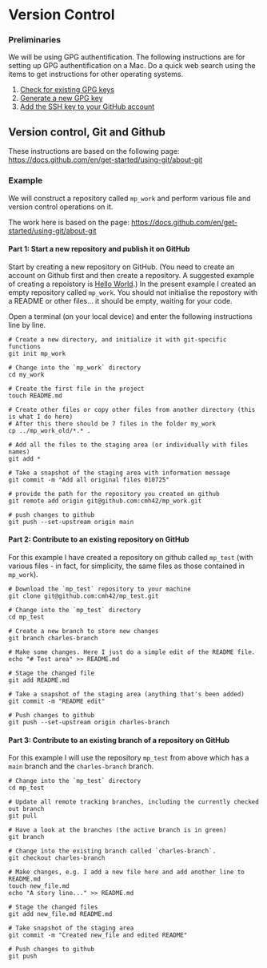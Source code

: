 # Version Control

### Preliminaries

We will be using GPG authentification. 
The following instructions are for setting up GPG authentification on a Mac. Do a quick web search using the items to get instructions for other operating systems.

1. [Check for existing GPG keys](https://docs.github.com/en/authentication/managing-commit-signature-verification/checking-for-existing-gpg-keys)
2. [Generate a new GPG key](https://docs.github.com/en/authentication/managing-commit-signature-verification/generating-a-new-gpg-key)
3. [Add the SSH key to your GitHub account](https://docs.github.com/en/authentication/connecting-to-github-with-ssh/adding-a-new-ssh-key-to-your-github-account)


## Version control, Git and Github

These instructions are based on the following page: https://docs.github.com/en/get-started/using-git/about-git

### Example 
We will construct a repository called `mp_work` and perform various file and version control operations on it.  

The work here is based on the page: https://docs.github.com/en/get-started/using-git/about-git

#### Part 1: Start a new repository and publish it on GitHub

Start by creating a new repository on GitHub. (You need to create an account on Github first and then create a repository.  A suggested example of creating a repoistory is [Hello World](https://docs.github.com/en/get-started/start-your-journey/hello-world).) In the present example I created an empty repository 
called `mp_work`. You should not initialise the repostory with a README or other files... it should be empty, waiting for your code. 

Open a terminal (on your local device) and enter the following instructions line by line. 

```shell
# Create a new directory, and initialize it with git-specific functions
git init mp_work

# Change into the `mp_work` directory
cd my_work

# Create the first file in the project
touch README.md

# Create other files or copy other files from another directory (this is what I do here)
# After this there should be 7 files in the folder my_work
cp ../mp_work_old/*.* .

# Add all the files to the staging area (or individually with files names)
git add *

# Take a snapshot of the staging area with information message
git commit -m "Add all original files 010725"

# provide the path for the repository you created on github
git remote add origin git@github.com:cmh42/mp_work.git

# push changes to github
git push --set-upstream origin main

```

#### Part 2: Contribute to an existing repository on GitHub

For this example I have created a  repository on github called `mp_test` (with various files - in fact, for simplicity, the same files as 
those contained in `mp_work`). 

```shell
# Download the `mp_test` repository to your machine
git clone git@github.com:cmh42/mp_test.git

# Change into the `mp_test` directory
cd mp_test

# Create a new branch to store new changes
git branch charles-branch

# Make some changes. Here I just do a simple edit of the README file.
echo "# Test area" >> README.md

# Stage the changed file
git add README.md

# Take a snapshot of the staging area (anything that's been added)
git commit -m "README edit"

# Push changes to github
git push --set-upstream origin charles-branch
``` 

#### Part 3: Contribute to an existing branch of a repository on GitHub

For this example I will use  the repository `mp_test` from above which has a `main` branch and the `charles-branch` branch.


```shell
# Change into the `mp_test` directory
cd mp_test

# Update all remote tracking branches, including the currently checked out branch
git pull 

# Have a look at the branches (the active branch is in green)
git branch

# Change into the existing branch called `charles-branch`.
git checkout charles-branch

# Make changes, e.g. I add a new file here and add another line to README.md
touch new_file.md
echo "A story line..." >> README.md

# Stage the changed files
git add new_file.md README.md

# Take snapshot of the staging area
git commit -m "Created new_file and edited README"

# Push changes to github
git push
``` 
